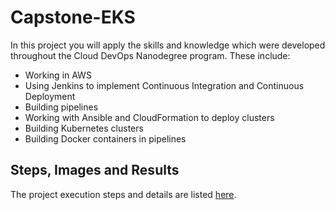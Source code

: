 # Capstone-EKS

In this project you will apply the skills and knowledge which were developed throughout the Cloud DevOps Nanodegree program. These include:

- Working in AWS
- Using Jenkins to implement Continuous Integration and Continuous Deployment
- Building pipelines
- Working with Ansible and CloudFormation to deploy clusters
- Building Kubernetes clusters
- Building Docker containers in pipelines

## Steps, Images and Results
The project execution steps and details are listed [here](https://github.com/MannyDhillon/Capstone-EKS/blob/master/Images%20and%20Results.docx).

